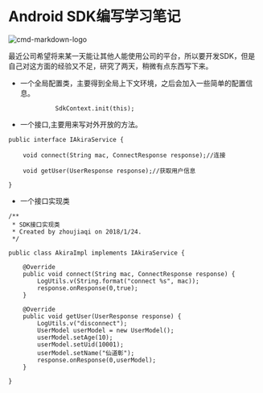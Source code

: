 # Android SDK编写学习笔记
![cmd-markdown-logo](http://easyread.ph.126.net/0VFTTm-_JBL9K5OrGvB9-w==/7917068660175540901.jpg)

最近公司希望将来某一天能让其他人能使用公司的平台，所以要开发SDK，但是自己对这方面的经验又不足，研究了两天，稍微有点东西写下来。

* 一个全局配置类，主要得到全局上下文环境，之后会加入一些简单的配置信息。

```
             SdkContext.init(this);

```

* 一个接口,主要用来写对外开放的方法。

```
public interface IAkiraService {

    void connect(String mac, ConnectResponse response);//连接

    void getUser(UserResponse response);//获取用户信息

}
```

* 一个接口实现类

```
/**
 * SDK接口实现类
 * Created by zhoujiaqi on 2018/1/24.
 */

public class AkiraImpl implements IAkiraService {

    @Override
    public void connect(String mac, ConnectResponse response) {
        LogUtils.v(String.format("connect %s", mac));
        response.onResponse(0,true);
    }

    @Override
    public void getUser(UserResponse response) {
        LogUtils.v("disconnect");
        UserModel userModel = new UserModel();
        userModel.setAge(10);
        userModel.setUid(10001);
        userModel.setName("仙道彰");
        response.onResponse(0,userModel);
    }

}
```


